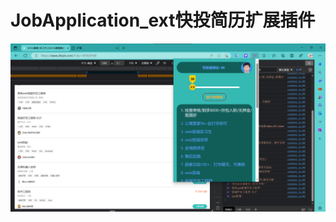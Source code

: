 # JobApplication_ext快投简历扩展插件
![测试](https://raw.githubusercontent.com/MagicSakuraD/img/main/test.png)
